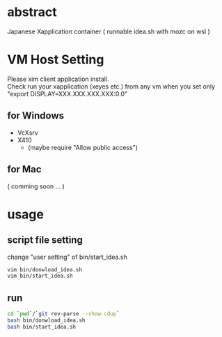 # abstract 
Japanese Xapplication container ( runnable idea.sh with mozc on wsl )

# VM Host Setting
Please xim client application install.   
Check run your xapplication (xeyes etc.) from any vm when you set only "export DISPLAY=XXX.XXX.XXX.XXX:0.0"  
## for Windows
- VcXsrv
- X410
    - (maybe require "Allow public access")

## for Mac 
( comming soon ... )


# usage
## script file setting
change "user setting" of bin/start_idea.sh
```bash
vim bin/donwload_idea.sh
vim bin/start_idea.sh
```

## run
```bash
cd `pwd`/`git rev-parse --show-cdup`
bash bin/donwload_idea.sh 
bash bin/start_idea.sh 
```